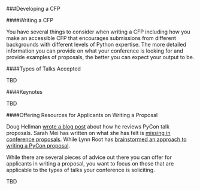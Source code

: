 ###Developing a CFP

####Writing a CFP

You have several things to consider when writing a CFP including how you make an accessible CFP that encourages submissions from different backgrounds with different levels of Python expertise. The more detailed information you can provide on what your conference is looking for and provide examples of proposals, the better you can expect your output to be.

####Types of Talks Accepted

TBD

####Keynotes

TBD

####Offering Resources for Applicants on Writing a Proposal

Doug Hellman [wrote a blog post](https://doughellmann.com/blog/2011/10/18/how-i-review-a-pycon-talk-proposal/ ) about how he reviews PyCon talk proposals. Sarah Mei has written on what she has felt is [missing in conference proposals](http://www.sarahmei.com/blog/2014/04/07/what-your-conference-proposal-is-missing/). While Lynn Root has [brainstormed an approach to writing a PyCon proposal](http://www.roguelynn.com/words/brainstorm-writing-a-pycon-proposal/).

While there are several pieces of advice out there you can offer for applicants in writing a proposal, you want to focus on those that are applicable to the types of talks your conference is soliciting.

TBD
